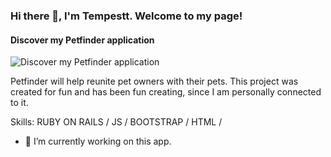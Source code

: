 ### Hi there 👋, I'm Tempestt.  Welcome to my page!
#### Discover my Petfinder application
![Discover my Petfinder application](https://arturssmirnovs.github.io/github-profile-readme-generator/images/banner.png)

Petfinder will help reunite pet owners with their pets.  This project was created for fun and has been fun creating, since I am personally connected to it.

Skills: RUBY ON RAILS / JS / BOOTSTRAP / HTML /

- 🔭 I’m currently working on this app. 




